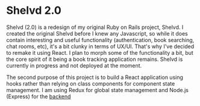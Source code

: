 # Shelvd 2.0

Shelvd (2.0) is a redesign of my original Ruby on Rails project, Shelvd. I created the original Shelvd before I knew any Javascript, so while it does contain interesting and useful functionality (authentication, book searching, chat rooms, etc), it's a bit clunky in terms of UX/UI. That's why I've decided to remake it using React. I plan to morph some of the functionality a bit, but the core spirit of it being a book tracking application remains. Shelvd is currently in progress and not deployed at the moment.

The second purpose of this project is to build a React application using hooks rather than relying on class components for component state management. I am using Redux for global state management and Node.js (Express) for the [backend](https://github.com/alliecaton/shelvd-react-backend)
